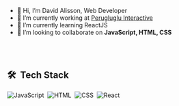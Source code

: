 - 👋 Hi, I’m David Alisson, Web Developer
- 🔭 I’m currently working at [Perugluglu Interactive](https://perugluglu.net/)
- 🌱 I’m currently learning ReactJS
- 💞️ I’m looking to collaborate on **JavaScript, HTML, CSS**

<br><br>

## 🛠 &nbsp;Tech Stack

![JavaScript](https://img.shields.io/badge/-JavaScript-05122A?style=flat&logo=javascript)&nbsp;
![HTML](https://img.shields.io/badge/-HTML-05122A?style=flat&logo=HTML5)&nbsp;
![CSS](https://img.shields.io/badge/-CSS-05122A?style=flat&logo=CSS3&logoColor=1572B6)&nbsp;
![React](https://img.shields.io/badge/-React-05122A?style=flat&logo=react)&nbsp;

<br><br>
<!---
David-Dev-Coder/David-Dev-Coder is a ✨ special ✨ repository because its `README.md` (this file) appears on your GitHub profile.
You can click the Preview link to take a look at your changes.
--->

